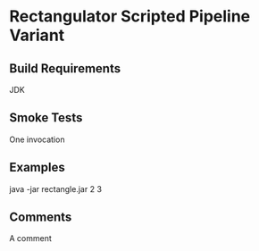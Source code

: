 # Rectangulator Scripted Pipeline Variant
## Build Requirements
JDK
## Smoke Tests
One invocation
## Examples
java -jar rectangle.jar 2 3
## Comments
A comment
